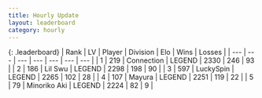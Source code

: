 ```yaml
---
title: Hourly Update
layout: leaderboard
category: hourly
---
```


{: .leaderboard}
| Rank | LV | Player | Division | Elo | Wins | Losses |
| --- | --- | --- | --- | --- | --- | --- |
| <span data-change="0">1</span> | 219 | <span title="ID: 539711">Connection</span> | LEGEND | <span data-change="0">2330</span> | <span data-change="0">246</span> | <span data-change="0">93</span> |
| <span data-change="0">2</span> | 186 | <span title="ID: 468342">Lil Swu</span> | LEGEND | <span data-change="0">2298</span> | <span data-change="0">198</span> | <span data-change="0">90</span> |
| <span data-change="0">3</span> | 597 | <span title="ID: 498412">LuckySpin</span> | LEGEND | <span data-change="0">2265</span> | <span data-change="0">102</span> | <span data-change="0">28</span> |
| <span data-change="0">4</span> | 107 | <span title="ID: 381526">Mayura</span> | LEGEND | <span data-change="0">2251</span> | <span data-change="0">119</span> | <span data-change="0">22</span> |
| <span data-change="0">5</span> | 79 | <span title="ID: 456466">Minoriko Aki</span> | LEGEND | <span data-change="0">2224</span> | <span data-change="0">82</span> | <span data-change="0">9</span> |